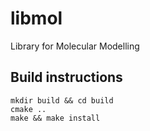 libmol
======

Library for Molecular Modelling

Build instructions
------------------

    mkdir build && cd build
    cmake ..
    make && make install


